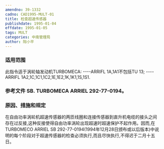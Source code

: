 ```yaml
---
amendno: 39-1332
cadno: CAD1995-MULT-01
title: 检查超速传感器
publishdate: 1995-01-04
effdate: 1995-01-05
tags: MULT
categories: 中南管理局
author: 阳小平
---
```


### 适用范围 
此指令适于涡轮轴发动机TURBOMECA:
----ARRIFL 1A,1A1不包括TU 13;
----ARRIFL 1A2,1C,1C1,1C2,1E,1E2,1K,1K1,1S,1S1.

### 参考文件    SB. TURBOMECA ARRIEL 292-77-0194。

### 原因、措施和规定 
在自由功率涡轮机超速传感器的两匝线圈和连接传感器到直升机电缆的接头之间 存在过反接,这种反接使得自由功率涡轮出现超速时超速保护不起作用。因而,在TURBOMECO ARRIEL SB 292-77-0194(1994年12月28日颁布或以后版本)中说明的每个阶段对于超速传感器的检查必须执行,而且尽快执行,不得迟于二月十五日。
